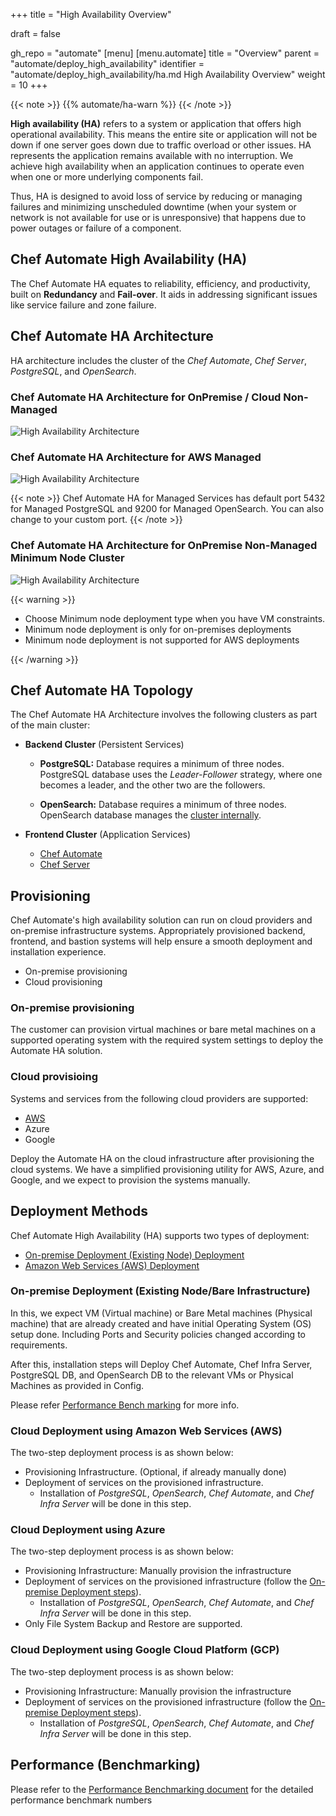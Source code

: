 +++
title = "High Availability Overview"

draft = false

gh_repo = "automate"
[menu]
  [menu.automate]
    title = "Overview"
    parent = "automate/deploy_high_availability"
    identifier = "automate/deploy_high_availability/ha.md High Availability Overview"
    weight = 10
+++

{{< note >}}
{{% automate/ha-warn %}}
{{< /note >}}

**High availability (HA)** refers to a system or application that offers high operational availability. This means the entire site or application will not be down if one server goes down due to traffic overload or other issues. HA represents the application remains available with no interruption. We achieve high availability when an application continues to operate even when one or more underlying components fail.

Thus, HA is designed to avoid loss of service by reducing or managing failures and minimizing unscheduled downtime (when your system or network is not available for use or is unresponsive) that happens due to power outages or failure of a component.

## Chef Automate High Availability (HA)

The Chef Automate HA equates to reliability, efficiency, and productivity, built on **Redundancy** and **Fail-over**. It aids in addressing significant issues like service failure and zone failure.

## Chef Automate HA Architecture

HA architecture includes the cluster of the *Chef Automate*, *Chef Server*, *PostgreSQL*, and *OpenSearch*.

### Chef Automate HA Architecture for OnPremise / Cloud Non-Managed

![High Availability Architecture](/images/automate/ha_arch_onprem.png)

### Chef Automate HA Architecture for AWS Managed

![High Availability Architecture](/images/automate/ha_arch_aws_managedservices.png)

{{< note >}}
Chef Automate HA for Managed Services has default port 5432 for Managed PostgreSQL and 9200 for Managed OpenSearch. You can also change to your custom port.
{{< /note >}}

### Chef Automate HA Architecture for OnPremise Non-Managed Minimum Node Cluster

![High Availability Architecture](/images/automate/ha_arch_minnode_cluster.png)

{{< warning >}}

- Choose Minimum node deployment type when you have VM constraints.
- Minimum node deployment is only for on-premises deployments
- Minimum node deployment is not supported for AWS deployments

{{< /warning >}}

## Chef Automate HA Topology

The Chef Automate HA Architecture involves the following clusters as part of the main cluster:

- **Backend Cluster** (Persistent Services)
  - **PostgreSQL:** Database requires a minimum of three nodes. PostgreSQL database uses the *Leader-Follower* strategy, where one becomes a leader, and the other two are the followers.

  - **OpenSearch:** Database requires a minimum of three nodes. OpenSearch database manages the [cluster internally](https://opensearch.org/docs/latest/opensearch/cluster/).

- **Frontend Cluster** (Application Services)
  - [Chef Automate](https://docs.chef.io/automate/)
  - [Chef Server](https://docs.chef.io/server/)

## Provisioning

Chef Automate's high availability solution can run on cloud providers and on-premise infrastructure systems. Appropriately provisioned backend, frontend, and bastion systems will help ensure a smooth deployment and installation experience.

  - On-premise provisioning
  - Cloud provisioning

### On-premise provisioning

  The customer can provision virtual machines or bare metal machines on a supported operating system with the required system settings to deploy the Automate HA solution.

### Cloud provisioing
  Systems and services from the following cloud providers are supported:

  - [AWS](https://docs.chef.io/automate/ha_aws_deploy_steps/#steps-to-provision)
  - Azure
  - Google

Deploy the Automate HA on the cloud infrastructure after provisioning the cloud systems. We have a simplified provisioning utility for AWS, Azure, and Google, and we expect to provision the systems manually.

## Deployment Methods

Chef Automate High Availability (HA) supports two types of deployment:

- [On-premise Deployment (Existing Node) Deployment](/automate/ha_onprim_deployment_procedure/)
- [Amazon Web Services (AWS) Deployment](/automate/ha_aws_deploy_steps/)

### On-premise Deployment (Existing Node/Bare Infrastructure)

In this, we expect VM (Virtual machine) or Bare Metal machines (Physical machine) that are already created and have initial Operating System (OS) setup done. Including Ports and Security policies changed according to requirements.

After this, installation steps will Deploy Chef Automate, Chef Infra Server, PostgreSQL DB, and OpenSearch DB to the relevant VMs or Physical Machines as provided in Config.

Please refer [Performance Bench marking](https://docs.chef.io/automate/ha_performance_benchmarks/#performance-benchmarks) for more info.

### Cloud Deployment using Amazon Web Services (AWS)

The two-step deployment process is as shown below:

- Provisioning Infrastructure. (Optional, if already manually done)
- Deployment of services on the provisioned infrastructure.
  - Installation of *PostgreSQL*, *OpenSearch*, *Chef Automate*, and *Chef Infra Server* will be done in this step.

### Cloud Deployment using Azure

The two-step deployment process is as shown below:

- Provisioning Infrastructure: Manually provision the infrastructure
- Deployment of services on the provisioned infrastructure (follow the [On-premise Deployment steps](/automate/ha_onprim_deployment_procedure/)).
  - Installation of *PostgreSQL*, *OpenSearch*, *Chef Automate*, and *Chef Infra Server* will be done in this step.
- Only File System Backup and Restore are supported.

### Cloud Deployment using Google Cloud Platform (GCP)

The two-step deployment process is as shown below:

- Provisioning Infrastructure: Manually provision the infrastructure
- Deployment of services on the provisioned infrastructure (follow the [On-premise Deployment steps](/automate/ha_onprim_deployment_procedure/)).
  - Installation of *PostgreSQL*, *OpenSearch*, *Chef Automate*, and *Chef Infra Server* will be done in this step.

## Performance (Benchmarking)

Please refer to the [Performance Benchmarking document](/automate/ha_performance_benchmarks/) for the detailed performance benchmark numbers

